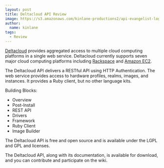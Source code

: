 ```yaml
---
layout: post
title: Deltacloud API Review
image: https://s3.amazonaws.com/kinlane-productions2/api-evangelist-logos/api-evangelist-butterfly-vertical.png
author:
  name: kinlane
tags:
  - Review
---
```

[Deltacloud](http://deltacloud.org) provides aggregated access to multiple cloud computing platforms in a single web service. Deltacloud currently supports seven major cloud computing platforms including [Rackspace](http://www.rackspacecloud.com/) and [Amazon EC2](http://aws.amazon.com/ec2/).

The Deltacloud API delivers a RESTful API using HTTP Authentication. The web service provides access to hardware profiles, realms, images, and instances. It provides a Ruby client, but no other language kits.

Building Blocks:

*   Overview
*   Post-Install
*   REST API
*   Drivers
*   Framework
*   Ruby Client
*   Image Builder

The Deltacloud API is free and open source and is available under the LGPL and GPL and licenses.

The Deltacloud API, along with its documentation, is available for download, and you can contribute and participate on the wiki.